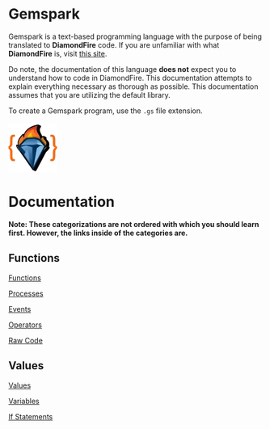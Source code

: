 # Gemspark
Gemspark is a text-based programming language with the purpose of being translated to **DiamondFire** code. If you are unfamiliar with what **DiamondFire** is, visit [this site](https://mcdiamondfire.com/about/).

Do note, the documentation of this language **does not** expect you to understand how to code in DiamondFire. This documentation attempts to explain everything necessary as thorough as possible.
This documentation assumes that you are utilizing the default library.

To create a Gemspark program, use the `.gs` file extension.
<br>
<br>
![GemsparkIcon](https://github.com/trashoflevillage/Gemspark/blob/main/icon.png)
<br>
# Documentation
**Note: These categorizations are not ordered with which you should learn first. However, the links inside of the categories are.**
## Functions
[Functions](Documentation/Functions.md)

[Processes](Documentation/Processes.md)

[Events](Documentation/Events.md)

[Operators](Documentation/Operators.md)

[Raw Code](Documentation/RawCode.md)

## Values
[Values](Documentation/Values.md)

[Variables](Documentation/Variables.md)

[If Statements](Documentation/IfStatements.md)
